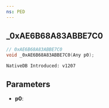 ```yaml
---
ns: PED
---
```

## _0xAE6B68A83ABBE7C0

```c
// 0xAE6B68A83ABBE7C0
void _0xAE6B68A83ABBE7C0(Any p0);
```

```
NativeDB Introduced: v1207
```

## Parameters
* **p0**:
